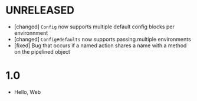 # UNRELEASED

  * [changed] `Config` now supports multiple default config blocks per environnment
  * [changed] `Config#defaults` now supports passing multiple environments
  * [fixed] Bug that occurs if a named action shares a name with a method on the pipelined object

# 1.0

  * Hello, Web
